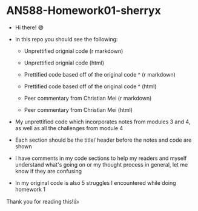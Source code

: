 # AN588-Homework01-sherryx

-   Hi there! 😄

-   In this repo you should see the following:

    -   Unprettified orignial code (r markdown)

    -   Unprettified orignial code (html)

    -   Prettified code based off of the original code \^ (r markdown)

    -   Prettified code based off of the original code \^ (html)

    -   Peer commentary from Christian Mei (r markdown)

    -   Peer commentary from Christian Mei (html)

-   My unprettified code which incorporates notes from modules 3 and 4, as well as all the challenges from module 4

-   Each section should be the title/ header before the notes and code are shown

-   I have comments in my code sections to help my readers and myself understand what's going on or my thought process in general, let me know if they are confusing

-   In my original code is also 5 struggles I encountered while doing homework 1

Thank you for reading this!👍
